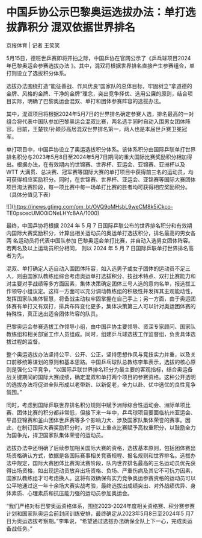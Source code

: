 # 中国乒协公示巴黎奥运选拔办法：单打选拔靠积分 混双依据世界排名

京报体育 | 记者 王笑笑

5月15日，德班世乒赛即将开拍之际，中国乒协在官网公示了《乒乓球项目2024年巴黎奥运会参赛选拔办法
》。其中，混双将根据世界排名直接产生参赛组合，单打则设立了选拔积分体系。

选拔办法围绕打造“能征善战、作风优良”国家队的总体目标，牢固树立“拿道德的金牌、风格的金牌、干净的金牌”理念，突出竞争择优、选用公廉的原则，结合项目实际，明确了巴黎奥运会混双、单打和团体参赛阵容的选拔办法。

其中，混双项目将根据2024年5月7日的世界排名确定参赛人选，排名最高的一对组合将代表中国队参加巴黎奥运会混双比赛，两名选手同时自动入围男女团体阵容。目前，王楚钦/孙颖莎高居混双世界排名第一，两人也是本届世乒赛卫冕冠军。

单打项目中，中国乒协设立了奥运选拔积分体系。该体系积分由国际乒联单打世界排名积分与2023年5月8日至2024年5月7日期间的重大国际比赛奖励积分相加得出。根据办法，在有效期内的世锦赛、世界杯、亚运会、亚锦赛、亚洲杯以及
WTT
大满贯、总决赛、冠军赛等国际大赛的单打项目中获得前三名的运动员，均可获得相应奖励积分。同时，在世锦赛、世界杯、亚运会、亚锦赛等国际大赛团体项目淘汰赛阶段，每一项比赛中每一场单打比赛的胜者均可获得相应奖励积分。（具体分值见下表）

![](https://inews.gtimg.com/om_bt/OVQ9oMHsbL9weCM8k5iCkco-
TE0pscecUMO0iONeLHYc8AA/1000)

最终，中国乒协将根据 2024 年 5 月 7
日国际乒联公布的世界排名积分和有效期内国际大赛奖励积分，计算出相关运动员的奥运单打选拔积分，排名最高的男女各两 名运动员将代表中国队参加
巴黎奥运会单打比赛，并自动入选男女团体阵容。若两名及以上运动员积分相同， 则以 2024 年 5 月 7 日国际乒联单打世界排名高者为先。

混双、单打确定人选自动入围团体阵容，如入选男子或女子团体的运动员不足三人，则由国家队教练组综合考虑奥运单打选拔积分、技战术特点、双打比赛能力和对主要对手战绩等多方面因素，集体决策确定团体三号人选的意向名单，报选拔工作领导小组议定。这样一方面可以充分调动教练组的积极性并发挥其主观能动性，发挥国家队集体智慧，将备战主动权牢固掌握在自己手上；另一方面，由于奥运团体赛有单打又有双打，排兵布阵变化更多，集体决策第三人可以针对奥运团体赛的特殊性，真正选出适合团体阵容的队员。

巴黎奥运会参赛选拔工作领导小组，由中国乒协主要领导、资深专家顾问、国家队教练组和相关部室工作人员组成。同时，组建乒乓球选拔工作监督组，负责具体选拔过程的监督。

整个奥运选拔办法坚持公平、公开、公正，坚持思想作风与竞技实力并重，以及关口前移统筹谋划的原则和基本思路。中国乒乓球队总教练李隼表示，选拔的核心原则是强化公平竞争，“以国际乒联世界排名积分为最主要的客观指标，结合奥运备战关键期间的国际大赛成绩，确定混双和单打两个项目的参赛资格。这种公开透明的选拔办法将促进全队形成以老带新、以新促老，全力以赴、优中选优的良性竞争氛围。”

同时，考虑到国际乒联世界排名积分规则中赋予洲际综合性运动会、洲际单项比赛、团体比赛的积分都非常低，但接下来一年中，乒乓球项目要面临杭州亚运会、平昌亚锦赛和釜山团体世乒赛等多个影响力大、涉及国家队集体荣誉的赛事。因此，在制订国际大赛奖励积分时，对于以上重点比赛赋予高权重积分，以鼓励全力为国争光，捍卫国家队集体荣誉的运动员。

选拔办法中还明确了后续参加相关国际大赛的资格，选拔基本原则，包括团体赛出场资格确认方式，依据是各国际赛事相关竞赛规程、报名规则和世界排名。选拔办法中规定，国际大赛团体比赛淘汰赛阶段，队内世界排名最高的三名运动员优先获得出场资格，如出现运动员放弃出场资格、负场、严重伤病及其它不可抗力因素，国家队教练组才可考虑换人。这将有效确保有实力竞争奥运参赛资格的运动员可以公平地通过这一年十余场大赛实战考验，最终选拔出成绩突出、对外战绩优异、身体素质、心理素质和抗压能力强的运动员参加奥运会。

“我们严格对标巴黎奥运资格体系，围绕2023-2024年度相关资格赛、积分赛参赛计划和国家队奥运会前封闭训练安排，最终确定从2023年5月8日至2024年5
月7日为奥运选拔考察期。”李隼说，“希望通过选拔办法确保全队上下一心，完成奥运备战任务。”


